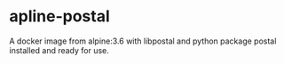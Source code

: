# apline-postal

A docker image from alpine:3.6 with libpostal and python package postal
installed and ready for use.
